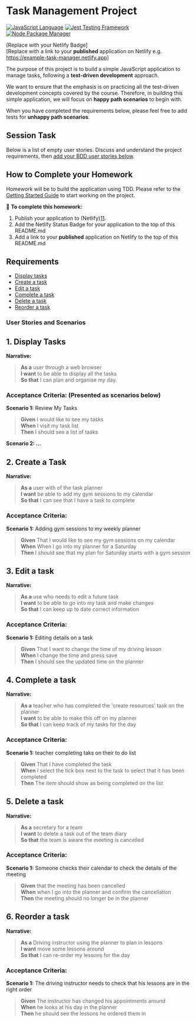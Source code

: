 # Task Management Project

[![JavaScript Language](https://img.shields.io/badge/language-JavaScript-F7DF1E.svg?logo=JavaScript)][1]
[![Jest Testing Framework](https://img.shields.io/badge/testing%20framework-Jest-339933.svg?logo=Jest)][2]
[![Node Package Manager](https://img.shields.io/badge/package%20manager-Node-C21325.svg?logo=NPM)][3]

[Replace with your Netlify Badge]<br/>
[Replace with a link to your **published** application on Netlify e.g. https://example-task-manager.netlify.app]

The purpose of this project is to build a simple JavaScript application to manage tasks, following a **test-driven development** approach. 

We want to ensure that the emphasis is on practicing all the test-driven development concepts covered by the course. Therefore, in building this simple application, we will focus on **happy path scenarios** to begin with.

When you have completed the requirements below, please feel free to add tests for **unhappy path scenarios**.

## Session Task 
Below is a list of empty user stories. Discuss and understand the project requirements, then [add your BDD user stories below](#user-stories-and-scenarios).

## How to Complete your Homework

Homework will be to build the application using TDD. Please refer to the [Getting Started Guide][10] to start working on the project.

🚨 **To complete this homework:**
1. Publish your application to (Netlify)[11].
1. Add the Netlify Status Badge for your application to the top of this README.md 
1. Add a link to your **published** application on Netlify to the top of this README.md 

## Requirements

- [Display tasks][4]
- [Create a task][5]
- [Edit a task][6]
- [Complete a task][7]
- [Delete a task][8]
- [Reorder a task][9]

### User Stories and Scenarios

## 1. Display Tasks

**Narrative:**
> **As a** user through a web browser <br/>
> **I want** to be able to display all the tasks <br/>
> **So that** I can plan and organise my day.

### **Acceptance Criteria: (Presented as scenarios below)**

**Scenario 1:** Review My Tasks
>	**Given** I would like to see my tasks <br/>
>	**When** I visit my task list <br/>
>	**Then** I should see a list of tasks

**Scenario 2: ...**

## 2. Create a Task

**Narrative:**
> **As a** user with of the task planner <br/>
> **I want** be able to add my gym sessions to my calendar <br/>
> **So that** I can see that I have a task to complete

### **Acceptance Criteria:**

**Scenario 1:** Adding gym sessions to my weekly planner  
>	**Given** That I would like to see my gym sessions on my calendar <br/>
>	**When** When I go into my planner for a Saturday <br/>
>	**Then** I should see that my plan for Saturday starts with a gym session 

## 3. Edit a task

**Narrative:**
> **As a** use who needs to edit a future task<br/>
> **I want** to be able to go into my task and make changes <br/>
> **So that** I can keep up to date correct information 

### **Acceptance Criteria:**

**Scenario 1:** Editing details on a task
>	**Given** That I want to change the time of my driving lesson <br/>
>	**When** I change the time and press save<br/>
>	**Then** I should see the updated time on the planner

## 4. Complete a task

**Narrative:**
> **As a** teacher who has completed the 'create resources' task on the planner<br/>
> **I want** to be able to make this off on my planner <br/>
> **So that** I can keep track of my tasks for the day 

### **Acceptance Criteria:**

**Scenario 1:** teacher completing taks on their to do list 
>	**Given**  That I have completed the task <br/>
>	**When** I select the tick box next to the task to select that it has been completed <br/>
>	**Then** The item should show as being completed on the list

## 5. Delete a task

**Narrative:**
> **As a** secretary for a team <br/>
> **I want** to delete a task out of the team diary<br/>
> **So that** the team is aware the meeting is cancelled 

### **Acceptance Criteria:**

**Scenario 1:** Someone checks their calendar to check the details of the meeting 
>	**Given** that the meeting has been cancelled  <br/>
>	**When** when I go into the planner and confirm the cancellation<br/>
>	**Then** the meeting should no longer be in the planner 

## 6. Reorder a task

**Narrative:**
> **As a** Driving instructor using the planner to plan in lessons <br/>
> **I want** move some lessons around <br/>
> **So that** I can re-order my lessons for the day 

### **Acceptance Criteria:**

**Scenario 1:** The driving instructor needs to check that his lessons are in the right order
>	**Given** The instructor has changed his appointments around <br/>
>	**When** he looks at his day in the planner <br/>
>	**Then** he should see the lessons he ordered them in

[1]: https://www.javascript.com/
[2]: https://nodejs.org/en/
[3]: https://jestjs.io/

[4]: #display-tasks
[5]: #create-a-task
[6]: #edit-a-task
[7]: #complete-a-task
[8]: #delete-a-task
[9]: #reorder-a-task
[10]: doc/START.md
[11]: https://app.netlify.com/